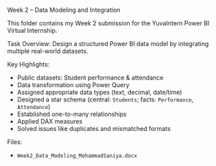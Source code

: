 Week 2 – Data Modeling and Integration

This folder contains my Week 2 submission for the YuvaIntern Power BI Virtual Internship.

Task Overview:
Design a structured Power BI data model by integrating multiple real-world datasets.

Key Highlights:
- Public datasets: Student performance & attendance
- Data transformation using Power Query
- Assigned appropriate data types (text, decimal, date/time)
- Designed a star schema (central: `Students`; facts: `Performance`, `Attendance`)
- Established one-to-many relationships
- Applied DAX measures
- Solved issues like duplicates and mismatched formats

Files:
- `Week2_Data_Modeling_MohammadSaniya.docx`

